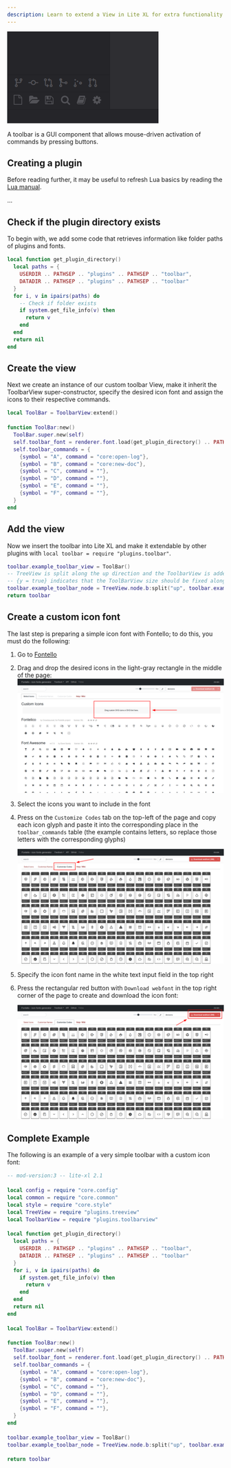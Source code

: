 ```yaml
---
description: Learn to extend a View in Lite XL for extra functionality.
---
```


![Screenshot of a ToolBarView example][screenshot-toolbarview]

A toolbar is a GUI component that allows mouse-driven activation of commands by pressing buttons.

## Creating a plugin

Before reading further, it may be useful to refresh Lua basics by reading the [Lua manual][learning-lua].

...

## Check if the plugin directory exists

To begin with, we add some code that retrieves information like folder paths of plugins and fonts.

```lua
local function get_plugin_directory()
  local paths = {
    USERDIR .. PATHSEP .. "plugins" .. PATHSEP .. "toolbar",
    DATADIR .. PATHSEP .. "plugins" .. PATHSEP .. "toolbar"
  }
  for i, v in ipairs(paths) do
    -- Check if folder exists
    if system.get_file_info(v) then
      return v
    end
  end
  return nil
end
```

## Create the view

Next we create an instance of our custom toolbar View, make it inherit the ToolbarView super-constructor, 
specify the desired icon font and assign the icons to their respective commands.

```lua
local ToolBar = ToolbarView:extend()

function ToolBar:new()
  ToolBar.super.new(self)
  self.toolbar_font = renderer.font.load(get_plugin_directory() .. PATHSEP .. "toolbar.ttf", style.icon_big_font:get_size())
  self.toolbar_commands = {
    {symbol = "A", command = "core:open-log"},
    {symbol = "B", command = "core:new-doc"},
    {symbol = "C", command = ""},
    {symbol = "D", command = ""},
    {symbol = "E", command = ""},
    {symbol = "F", command = ""},
  }
end
```

## Add the view

Now we insert the toolbar into Lite XL and make it extendable by other plugins with `local toolbar = require "plugins.toolbar"`.

```lua
toolbar.example_toolbar_view = ToolBar()
-- TreeView is split along the up direction and the ToolbarView is added at the bottom
-- {y = true} indicates that the ToolBarView size should be fixed along the y axis
toolbar.example_toolbar_node = TreeView.node.b:split("up", toolbar.example_toolbar_view, {y = true})
return toolbar
```

## Create a custom icon font

The last step is preparing a simple icon font with Fontello; to do this, you must do the following:

1. Go to [Fontello][fontello]
2. Drag and drop the desired icons in the light-gray rectangle in the middle of the page: ![Drag & Drop][drag-n-drop]

3. Select the icons you want to include in the font
4. Press on the `Customize Codes` tab on the top-left of the page and copy each icon glyph and 
paste it into the corresponding place in the `toolbar_commands` table (the example contains letters, so replace those letters with the corresponding glyphs)

    ![Customize Codes][customize-codes]

5. Specify the icon font name in the white text input field in the top right
6. Press the rectangular red button with `Download webfont` in the top right corner of the page to create and download the icon font: 

    ![Red Button][red-button]

## Complete Example

The following is an example of a very simple toolbar with a custom icon font:
```lua
-- mod-version:3 -- lite-xl 2.1

local config = require "core.config"
local common = require "core.common"
local style = require "core.style"
local TreeView = require "plugins.treeview"
local ToolbarView = require "plugins.toolbarview"

local function get_plugin_directory()
  local paths = {
    USERDIR .. PATHSEP .. "plugins" .. PATHSEP .. "toolbar",
    DATADIR .. PATHSEP .. "plugins" .. PATHSEP .. "toolbar"
  }
  for i, v in ipairs(paths) do
    if system.get_file_info(v) then
      return v
    end
  end
  return nil
end

local ToolBar = ToolbarView:extend()

function ToolBar:new()
  ToolBar.super.new(self)
  self.toolbar_font = renderer.font.load(get_plugin_directory() .. PATHSEP .. "toolbar.ttf", style.icon_big_font:get_size())
  self.toolbar_commands = {
    {symbol = "A", command = "core:open-log"},
    {symbol = "B", command = "core:new-doc"},
    {symbol = "C", command = ""},
    {symbol = "D", command = ""},
    {symbol = "E", command = ""},
    {symbol = "F", command = ""},
  }
end

toolbar.example_toolbar_view = ToolBar()
toolbar.example_toolbar_node = TreeView.node.b:split("up", toolbar.example_toolbar_view, {y = true})

return toolbar
```

[screenshot-toolbarview]: ../assets/screenshots/views/toolbarview.png
[drag-n-drop]: ../assets/screenshots/views/drag-n-drop.png
[red-button]: ../assets/screenshots/views/red-button.png
[customize-codes]: ../assets/screenshots/views/customize-codes.png
[learning-lua]: https://www.lua.org/pil/contents.html
[fontello]: https://fontello.com/
